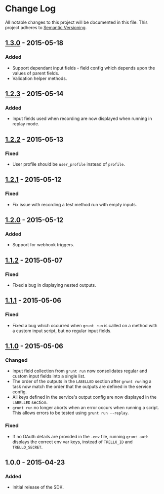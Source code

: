 # Change Log
All notable changes to this project will be documented in this file.
This project adheres to [Semantic Versioning](http://semver.org/).

## [1.3.0] - 2015-05-18
### Added
- Support dependant input fields - field config which depends upon the values of parent fields.
- Validation helper methods.

## [1.2.3] - 2015-05-14
### Added
- Input fields used when recording are now displayed when running in replay mode.

## [1.2.2] - 2015-05-13
### Fixed
- User profile should be `user_profile` instead of `profile`.

## [1.2.1] - 2015-05-12
### Fixed
- Fix issue with recording a test method run with empty inputs.

## [1.2.0] - 2015-05-12
### Added
- Support for webhook triggers.

## [1.1.2] - 2015-05-07
### Fixed
- Fixed a bug in displaying nested outputs.

## [1.1.1] - 2015-05-06
### Fixed
- Fixed a bug which occurred when `grunt run` is called on a method with a custom input script, but no regular input fields.

## [1.1.0] - 2015-05-06
### Changed
- Input field collection from `grunt run` now consolidates regular and custom input fields into a single list.
- The order of the outputs in the `LABELLED` section after `grunt run`ing a task now match the order that the outputs are defined in the service config.
- All keys defined in the service's output config are now displayed in the `LABELLED` section.
- `grunt run` no longer aborts when an error occurs when running a script. This allows errors to be tested using `grunt run --replay`.

### Fixed
- If no OAuth details are provided in the `.env` file, running `grunt auth` displays the correct env var keys, instead of `TRELLO_ID` and `TRELLO_SECRET`.

## 1.0.0 - 2015-04-23
### Added
- Initial release of the SDK.

[1.3.0]: https://github.com/flowxo/flowxo-sdk/compare/v1.2.3...v1.3.0
[1.2.3]: https://github.com/flowxo/flowxo-sdk/compare/v1.2.2...v1.2.3
[1.2.2]: https://github.com/flowxo/flowxo-sdk/compare/v1.2.1...v1.2.2
[1.2.1]: https://github.com/flowxo/flowxo-sdk/compare/v1.2.0...v1.2.1
[1.2.0]: https://github.com/flowxo/flowxo-sdk/compare/v1.1.2...v1.2.0
[1.1.2]: https://github.com/flowxo/flowxo-sdk/compare/v1.1.1...v1.1.2
[1.1.1]: https://github.com/flowxo/flowxo-sdk/compare/v1.1.0...v1.1.1
[1.1.0]: https://github.com/flowxo/flowxo-sdk/compare/v1.0.0...v1.1.0

